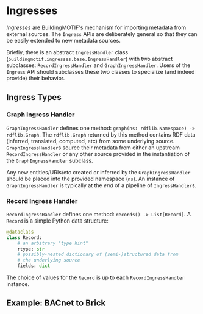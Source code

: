 # Ingresses

*Ingresses* are BuildingMOTIF's mechanism for importing metadata from external sources.
The `Ingress` APIs are deliberately general so that they can be easily extended to new metadata sources.

Briefly, there is an abstract `IngressHandler` class (`buildingmotif.ingresses.base.IngressHandler`) with two abstract subclasses: `RecordIngressHandler` and `GraphIngressHandler`.
Users of the `Ingress` API should subclasses these two classes to specialize (and indeed provide) their behavior.

## Ingress Types

### Graph Ingress Handler

`GraphIngressHandler` defines one method: `graph(ns: rdflib.Namespace) -> rdflib.Graph`.
The `rdflib.Graph` returned by this method contains RDF data (inferred, translated, computed, etc) from some underlying source.
`GraphIngressHandler`s source their metadata from either an upstream `RecordIngressHandler` or any other source provided in the instantiation of the `GraphIngressHandler` subclass.

Any new entities/URIs/etc created or inferred by the `GraphIngressHandler` should be placed into the provided namespace (`ns`).
An instance of `GraphIngressHandler` is typically at the *end* of a pipeline of `IngressHandler`s.

### Record Ingress Handler

`RecordIngressHandler` defines one method: `records() -> List[Record]`.
A `Record` is a simple Python data structure:

```python
@dataclass
class Record:
    # an arbitrary "type hint"
    rtype: str
    # possibly-nested dictionary of (semi-)structured data from
    # the underlying source
    fields: dict
```

The choice of values for the `Record` is up to each `RecordIngressHandler` instance.

## Example: BACnet to Brick
